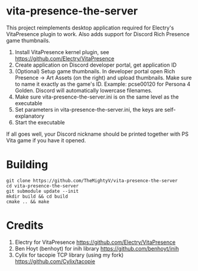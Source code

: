 # vita-presence-the-server
This project reimplements desktop application required for Electry's VitaPresence plugin to work. Also adds support for Discord Rich Presence game thumbnails.

1. Install VitaPresence kernel plugin, see https://github.com/Electry/VitaPresence
2. Create application on Discord developer portal, get application ID
3. (Optional) Setup game thumbnails. In developer portal open Rich Presence -> Art Assets (on the right) and upload thumbnails. Make sure to name it exactly as the game's ID. Example: pcse00120 for Persona 4 Golden. Discord will automatically lowercase filenames.
4. Make sure vita-presence-the-server.ini is on the same level as the executable
5. Set parameters in vita-presence-the-server.ini, the keys are self-explanatory
6. Start the executable

If all goes well, your Discord nickname should be printed together with PS Vita game if you have it opened.

# Building
```
git clone https://github.com/TheMightyV/vita-presence-the-server
cd vita-presence-the-server
git submodule update --init
mkdir build && cd build
cmake .. && make
```

# Credits
1. Electry for VitaPresence https://github.com/Electry/VitaPresence
2. Ben Hoyt (benhoyt) for inih library https://github.com/benhoyt/inih
3. Cylix for tacopie TCP library (using my fork) https://github.com/Cylix/tacopie
